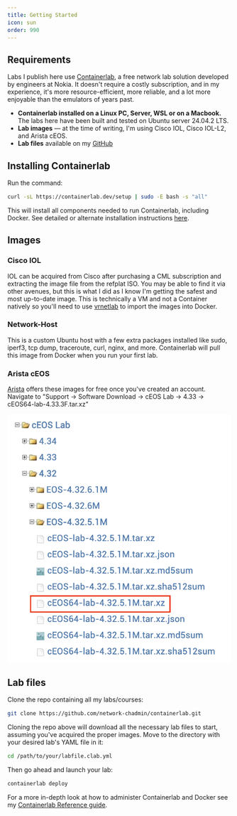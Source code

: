 ```yaml
---
title: Getting Started
icon: sun
order: 990
---
```


## Requirements

Labs I publish here use [Containerlab](https://containerlab.dev/), a free network lab solution developed by engineers at Nokia. It doesn't require a costly subscription, and in my experience, it's more resource-efficient, more reliable, and a lot more enjoyable than the emulators of years past.

- **Containerlab installed on a Linux PC, Server, WSL or on a Macbook.** The labs here have been built and tested on Ubuntu server 24.04.2 LTS.
- **Lab images** — at the time of writing, I'm using Cisco IOL, Cisco IOL-L2, and Arista cEOS.
- **Lab files** available on my [GitHub](https://github.com/network-chadmin/containerlab.git)

## Installing Containerlab

Run the command:

```bash
curl -sL https://containerlab.dev/setup | sudo -E bash -s "all"
```

This will install all components needed to run Containerlab, including Docker. See detailed or alternate installation instructions [here](https://containerlab.dev/install/).

## Images

### Cisco IOL
IOL can be acquired from Cisco after purchasing a CML subscription and extracting the image file from the refplat ISO. You may be able to find it via other avenues, but this is what I did as I know I'm getting the safest and most up-to-date image. This is technically a VM and not a Container natively so you'll need to use [vrnetlab](https://github.com/vrnetlab/vrnetlab) to import the images into Docker.

### Network-Host
This is a custom Ubuntu host with a few extra packages installed like sudo, iperf3, tcp dump, traceroute, curl, nginx, and more. Containerlab will pull this image from Docker when you run your first lab.

### Arista cEOS
[Arista](https://www.arista.com/en/support/software-download) offers these images for free once you've created an account. Navigate to "Support → Software Download → cEOS Lab → 4.33 → cEOS64-lab-4.33.3F.tar.xz"

![This is the cEOS version I'll be using in my labs|300x200](/static/getting-started/ceos-version.png)


## Lab files

Clone the repo containing all my labs/courses:

```bash
git clone https://github.com/network-chadmin/containerlab.git
```

Cloning the repo above will download all the necessary lab files to start, assuming you've acquired the proper images. Move to the directory with your desired lab's YAML file in it:

```bash
cd /path/to/your/labfile.clab.yml
```

Then go ahead and launch your lab:

```bash
containerlab deploy
```

For a more in-depth look at how to administer Containerlab and Docker see my [Containerlab Reference guide](documentation/containerlab-reference).